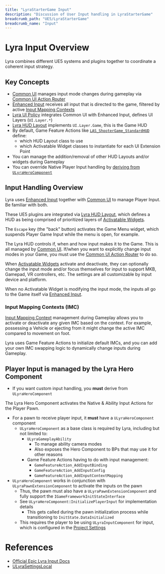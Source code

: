 ```yaml
---
title: "LyraStarterGame Input"
description: "Discussion of User Input handling in LyraStarterGame"
breadcrumb_path: "UE5/LyraStarterGame"
breadcrumb_name: "Input"
---
```


# Lyra Input Overview

Lyra combines different UE5 systems and plugins together
to coordinate a coherent input strategy.


<a id='KeyConcepts'></a>
## Key Concepts

- [Common UI](/UE5/CommonUI/) manages input mode changes during gameplay
  via [Common UI Action Router](/UE5/CommonUI/ActionRouter)
- [Enhanced Input](/UE5/EnhancedInput/) receives all input that is directed to the game,
  filtered by active [Input Mapping Contexts](/UE5/EnhancedInput/InputMappingContext)
- [Lyra UI Policy](/UE5/LyraStarterGame/Input/UIPolicy) integrates Common UI with Enhanced Input, defines UI Layers (`UI.Layer.*`)
- [Lyra HUD Layout](/UE5/LyraStarterGame/Input/HUDLayout) implements `UI.Layer.Game`, this is the Game HUD
- By default, Game Feature Actions like [`LAS_ShooterGame_StandardHUD`](./LAS_ShooterGame_StandardHUD) define:
  - which HUD Layout class to use
  - which Activatable Widget classes to instantiate for each UI Extension Point
- You can manage the addition/removal of other HUD Layouts and/or widgets during Gameplay
- You can override Native Player Input handling by [deriving from `ULyraHeroComponent`](#LyraHeroComponent)


<a id='InputHandlingOverview'></a>
## Input Handling Overview

Lyra uses [Enhanced Input](/UE5/EnhancedInput/)
together with [Common UI](/UE5/CommonUI/)
to manage Player Input.
Be familiar with both.

These UE5 plugins are integrated via
[Lyra HUD Layout](/UE5/LyraStarterGame/Input/HUDLayout),
which defines a HUD as being comprised of prioritized layers of
[Activatable Widgets](/UE5/CommonUI/ActivatableWidget).

The `Escape` key (the "back" button) activates the Game Menu widget,
which suspends Player Game Input while the menu is open, for example.

The Lyra HUD controls if, when and how input makes it to the Game.
This is all managed by [Common UI](/UE5/CommonUI/).
If/when you want to explicitly change input modes in your Game,
you must use the [Common UI Action Router](/UE5/CommonUI/ActionRouter) to do so.

When [Activatable Widgets](/UE5/CommonUI/ActivatableWidget) activate and deactivate,
they can optionally change the input mode and/or focus themselves for input
to support MKB, Gamepad, VR controllers, etc.
The settings are all customizable by input device and platform.

When no Activatable Widget is modifying the input mode, the inputs all go to
the Game itself via [Enhanced Input](/UE5/EnhancedInput/).


<a id='IMC'></a>
### Input Mapping Contexts (IMC)

[Input Mapping Context](/UE5/EnhancedInput/InputMappingContext)
management during Gameplay allows you to activate or deactivate any
given IMC based on the context.
For example, possessing a Vehicle or ejecting from it might change the active IMC
compared to movement on foot.

Lyra uses Game Feature Actions to initialize default IMCs, and you can add your own
IMC swapping logic to dynamically change inputs during Gameplay.


<a id='LyraHeroComponent'></a>
## Player Input is managed by the Lyra Hero Component

- If you want custom input handling, you **must** derive from `ULyraHeroComponent`

The Lyra Hero Component activates the Native & Ability Input Actions for the Player Pawn.

- For a pawn to receive player input, it **must** have a `ULyraHeroComponent` component
  - `ULyraHeroComponent` as a base class is required by Lyra, including but not limited to:
    - `ULyraGameplayAbility`
      - To manage ability camera modes
      - Also exposes the Hero Component to BPs that may use it for other reasons
    - Game Feature Actions having to do with input management:
      - `GameFeatureAction_AddInputBinding`
      - `GameFeatureAction_AddInputConfig`
      - `GameFeatureAction_AddInputContextMapping`
- `ULyraHeroComponent` works in conjunction with `ULyraPawnExtensionComponent` to activate the inputs on the pawn
  - Thus, the pawn must also have a `ULyraPawnExtensionComponent` and fully support the `IGameFrameworkInitStateInterface`
  - See `ULyraHeroComponent`::`InitializePlayerInput` for implementation details
    - This gets called during the pawn initialization process while transitioning to `InitState.DataInitialized`
  - This requires the player to be using `ULyraInputComponent` for input, which is configured in the [Project Settings](#ProjectSettings)


<a id='References'></a>
# References

- [Official Epic Lyra Input Docs](https://docs.unrealengine.com/5.1/en-US/lyra-input-settings-in-unreal-engine/)
- [ULyraSettingsLocal](/UE5/LyraStarterGame/ULyraSettingsLocal)

